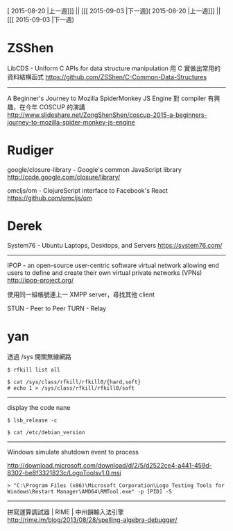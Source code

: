 [ 2015-08-20 |上一週]]] || [[[ 2015-09-03 |下一週]( 2015-08-20 |上一週]]] || [[[ 2015-09-03 |下一週)



# ZSShen

LibCDS - Uniform C APIs for data structure manipulation
用 C 實做出常用的資料結構函式
<https://github.com/ZSShen/C-Common-Data-Structures>  

--------

A Beginner's Journey to Mozilla SpiderMonkey JS Engine
對 compiler 有興趣，在今年 COSCUP 的演講
<http://www.slideshare.net/ZongShenShen/coscup-2015-a-beginners-journey-to-mozilla-spider-monkey-js-engine>  

# Rudiger

google/closure-library - Google's common JavaScript library 
<http://code.google.com/closure/library/>  

omcljs/om - ClojureScript interface to Facebook's React
<https://github.com/omcljs/om>  

# Derek

System76 - Ubuntu Laptops, Desktops, and Servers
<https://system76.com/>  

--------

IPOP - an open-source user-centric software virtual network allowing end users to define and create their own virtual private networks (VPNs)
<http://ipop-project.org/>  

使用同一組帳號連上一 XMPP server，尋找其他 client

STUN - Peer to Peer
TURN - Relay


# yan


透過 /sys 開關無線網路

    $ rfkill list all
    
    $ cat /sys/class/rfkill/rfkill0/{hard,soft}
    # echo 1 > /sys/class/rfkill/rfkill0/soft


--------

display the code nane


    $ lsb_release -c
    
    $ cat /etc/debian_version


--------

Windows simulate shutdown event to process 

<http://download.microsoft.com/download/d/2/5/d2522ce4-a441-459d-8302-be8f3321823c/LogoToolsv1.0.msi>  


    > "C:\Program Files (x86)\Microsoft Corporation\Logo Testing Tools for Windows\Restart Manager\AMD64\RMTool.exe" -p [PID] -S


--------

拼寫運算調試器 | RIME | 中州韻輸入法引擎
<http://rime.im/blog/2013/08/28/spelling-algebra-debugger/>  